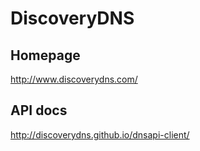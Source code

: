 # DiscoveryDNS

## Homepage
http://www.discoverydns.com/

## API docs
http://discoverydns.github.io/dnsapi-client/

